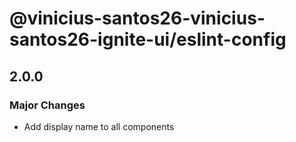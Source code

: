 # @vinicius-santos26-vinicius-santos26-ignite-ui/eslint-config

## 2.0.0

### Major Changes

- Add display name to all components
